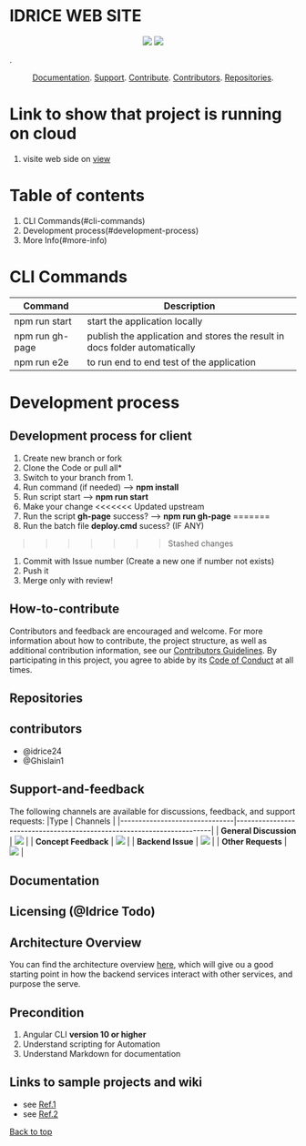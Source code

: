 # IDRICE WEB SITE

<p align="center">
<a href="https://github.com/idrice24/idrice/issues/" title="Open Issues"><img src="https://img.shields.io/github/issues/idrice24/idrice?style=flat-square "></a>
<a href="https://app.circleci.com/pipelines/github/idrice24/idrice" title="Circleci"><img src="https://img.shields.io/circleci/build/github/idrice24/idrice?color=green&logo=red&style=flat-square?style=flat-square"></a>
</p>
. 
<p align="center">
	<a href="#documentation">Documentation</a>.
	<a href="#support-and-feedback">Support</a>.
	<a href="#how-to-contribute">Contribute</a>.
	<a href="#contributors">Contributors</a>.
	<a href="#repositories">Repositories</a>.
 
</p>

# Link to show that project  is running on cloud
1. visite web side on [view](https://idrice24.github.io/idrice/)

# Table of contents
1. CLI Commands(#cli-commands)
1. Development process(#development-process)
1. More Info(#more-info)


# CLI Commands
|Command|Description|
-------------|-------------
|npm run start | start the application locally|
|npm run gh-page| publish the application and stores the result in docs  folder automatically |
|npm run e2e| to run end to end test of the application  |
 
# Development process

## Development process for client
1. Create new branch or fork 
1. Clone the Code or pull all*
1. Switch to your branch from 1.
1. Run command (if needed) --> __npm install__
1. Run script  start --> __npm run start__
1. Make your change
<<<<<<< Updated upstream
1. Run the script **gh-page** success? --> __npm run gh-page__ 
=======
1. Run the batch file **deploy.cmd** sucess? (IF ANY)
>>>>>>> Stashed changes
1. Commit with Issue number (Create a new one if number not exists)
1. Push it
1. Merge only with review!

## How-to-contribute
Contributors and feedback are encouraged and welcome. For more information about how to contribute, the project structure, as well as additional contribution information, see our [Contributors Guidelines](./CONTRIBUTING.md). By participating in this project, you agree to abide by its [Code of Conduct](./CODE:OF_CONDUCT.md) at all times.

## Repositories
## contributors
- @idrice24
- @Ghislain1

## Support-and-feedback
The following channels are available for discussions, feedback, and support requests:
|Type							| Channels 																|
|-------------------------------|-----------------------------------------------------------------------|
| **General Discussion** | <a href="https://github.com/idrice24/idrice/issues/new/choose" title="General Discussion"><img src="https://img.shields.io/badge/idrice24-issues-blue"></a></a> |
| **Concept Feedback**	 | <a href="https://github.com/idrice24/idrice/issues/new/choose"><img src="https://img.shields.io/badge/idrice24-issues-blue"></a></a> |
| **Backend Issue**		 | <a href="https://github.com/idrice24/idrice/issues/new/choose"><img src="https://img.shields.io/badge/idrice24-issues-blue"></a></a> |
| **Other Requests**	 | <a href="idrice.tsafouet@yahoo.com" title="Email IDRICE24 Team"><img src="https://img.shields.io/badge/idrice24-issues-blue"></a></a> |

## Documentation

## Licensing (@Idrice Todo)

## Architecture Overview
You can find the architecture overview [here](documents/architecture-overview.md), which will give ou a good starting point in how the backend services interact with other services, and purpose the serve.

## Precondition
1.  Angular CLI **version 10 or higher**
1.  Understand scripting for Automation 
1.  Understand Markdown for documentation 

## Links to sample projects and wiki
- see [Ref.1](https://clockwise.software/blog/best-angular-applications/)
- see [Ref.2](https://themeforest.net/?auto_signin=true&_ga=2.172947365.785225314.1600995029-1816120458.1576091237)

[Back to top](#table-of-contents)


